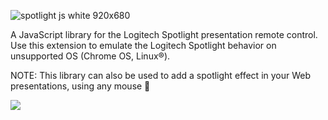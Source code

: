 
![spotlight js white 920x680](https://user-images.githubusercontent.com/1699357/45272065-66172400-b4ab-11e8-8467-67209a3b317b.png)

A JavaScript library for the Logitech Spotlight presentation remote control. Use this extension to emulate the Logitech Spotlight behavior on unsupported OS (Chrome OS, Linux®).

NOTE: This library can also be used to add a spotlight effect in your Web presentations, using any mouse 🤷‍

<p>
  <a href="https://chrome.google.com/webstore/detail/spotlightjs/dmhonnnbjocamhnignjockjighobjpje">
    <img src="https://developer.chrome.com/webstore/images/ChromeWebStore_Badge_v2_206x58.png" />  
  </a>
</p>
